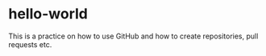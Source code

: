 # hello-world
This is a practice on how to use GitHub and how to create repositories, pull requests etc. 
